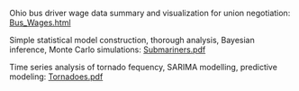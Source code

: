 Ohio bus driver wage data summary and visualization for union negotiation:
[Bus_Wages.html](https://github.com/user-attachments/files/22144853/Bus_Wages.html)

Simple statistical model construction, thorough analysis, Bayesian inference, Monte Carlo simulations:
[Submariners.pdf](https://github.com/user-attachments/files/22145432/Submariners.pdf)

Time series analysis of tornado fequency, SARIMA modelling, predictive modeling:
[Tornadoes.pdf](https://github.com/user-attachments/files/22155206/Tornadoes.pdf)



